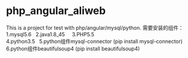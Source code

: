# php_angular_aliweb
This is a project for test with php/angular/mysql/python.
需要安装的组件：
1.mysql5.6   
2.java1.8_45     
3.PHP5.5  
4.python3.5   
5.python组件mysql-connector  (pip install mysql-connector)
6.python组件beautifulsoup4   (pip install beautifulsoup4)
